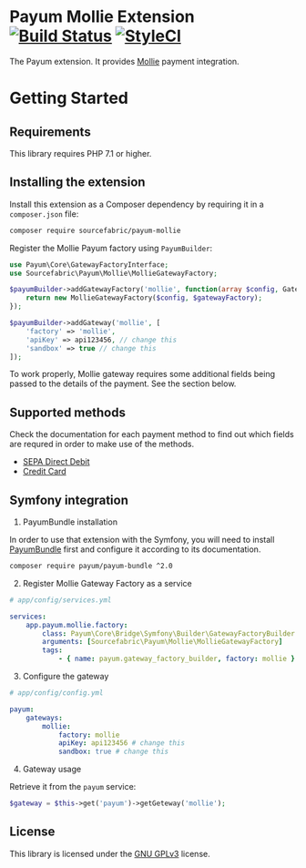 # Payum Mollie Extension [![Build Status](https://travis-ci.org/sourcefabric/payum-mollie.svg?branch=master)](https://travis-ci.org/sourcefabric/payum-mollie) [![StyleCI](https://styleci.io/repos/101880694/shield?branch=master)](https://styleci.io/repos/101880694)

The Payum extension. It provides [Mollie](https://www.mollie.com/en/) payment integration.

Getting Started
===============

Requirements
----------------

This library requires PHP 7.1 or higher.

Installing the extension
------------------------

Install this extension as a Composer dependency by requiring it in a `composer.json` file:

```bash
composer require sourcefabric/payum-mollie
```

Register the Mollie Payum factory using `PayumBuilder`:

```php
use Payum\Core\GatewayFactoryInterface;
use Sourcefabric\Payum\Mollie\MollieGatewayFactory;

$payumBuilder->addGatewayFactory('mollie', function(array $config, GatewayFactoryInterface $gatewayFactory) {
    return new MollieGatewayFactory($config, $gatewayFactory);
});

$payumBuilder->addGateway('mollie', [
    'factory' => 'mollie',
    'apiKey' => api123456, // change this
    'sandbox' => true // change this
]);
``` 

To work properly, Mollie gateway requires some additional fields being passed to the details of the payment. See the section below.

Supported methods
-----------------

Check the documentation for each payment method to find out which fields are requred in order to make use of the methods.

- [SEPA Direct Debit](Resources/doc/sepa_direct_debit.md)
- [Credit Card](Resources/doc/credit_card.md)

Symfony integration
-------------------

1. PayumBundle installation

In order to use that extension with the Symfony, you will need to install [PayumBundle](https://github.com/Payum/PayumBundle) first and configure it according to its documentation.

```bash
composer require payum/payum-bundle ^2.0
```

2. Register Mollie Gateway Factory as a service

```yaml
# app/config/services.yml

services:
    app.payum.mollie.factory:
        class: Payum\Core\Bridge\Symfony\Builder\GatewayFactoryBuilder
        arguments: [Sourcefabric\Payum\Mollie\MollieGatewayFactory]
        tags:
            - { name: payum.gateway_factory_builder, factory: mollie }
```

3. Configure the gateway

```yaml
# app/config/config.yml

payum:
    gateways:
        mollie:
            factory: mollie
            apiKey: api123456 # change this
            sandbox: true # change this
```

4. Gateway usage

Retrieve it from the `payum` service:

```php
$gateway = $this->get('payum')->getGeteway('mollie');
```

License
-------
This library is licensed under the [GNU GPLv3](LICENSE) license.
